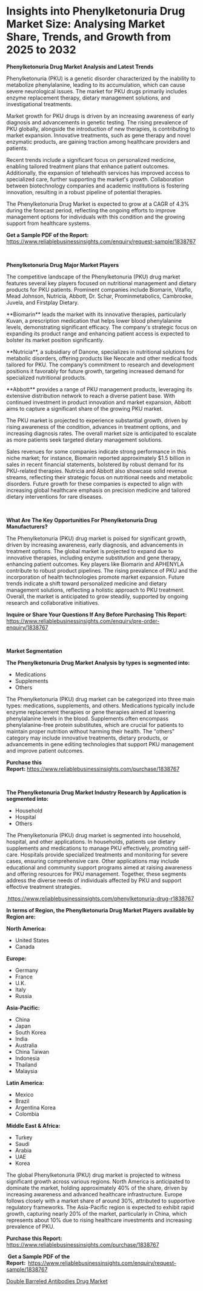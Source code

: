 <p><h1>Insights into Phenylketonuria Drug Market Size: Analysing Market Share, Trends, and Growth from 2025 to 2032</h1></p><p><strong>Phenylketonuria Drug Market Analysis and Latest Trends</strong></p>
<p><p>Phenylketonuria (PKU) is a genetic disorder characterized by the inability to metabolize phenylalanine, leading to its accumulation, which can cause severe neurological issues. The market for PKU drugs primarily includes enzyme replacement therapy, dietary management solutions, and investigational treatments.</p><p>Market growth for PKU drugs is driven by an increasing awareness of early diagnosis and advancements in genetic testing. The rising prevalence of PKU globally, alongside the introduction of new therapies, is contributing to market expansion. Innovative treatments, such as gene therapy and novel enzymatic products, are gaining traction among healthcare providers and patients. </p><p>Recent trends include a significant focus on personalized medicine, enabling tailored treatment plans that enhance patient outcomes. Additionally, the expansion of telehealth services has improved access to specialized care, further supporting the market's growth. Collaboration between biotechnology companies and academic institutions is fostering innovation, resulting in a robust pipeline of potential therapies. </p><p>The Phenylketonuria Drug Market is expected to grow at a CAGR of 4.3% during the forecast period, reflecting the ongoing efforts to improve management options for individuals with this condition and the growing support from healthcare systems.</p></p>
<p><strong>Get a Sample PDF of the Report:&nbsp;</strong> <a href="https://www.reliablebusinessinsights.com/enquiry/request-sample/1838767?utm_campaign=3039&utm_medium=2&utm_source=Github&utm_content=ia&utm_term=09032025&utm_id=phenylketonuria-drug">https://www.reliablebusinessinsights.com/enquiry/request-sample/1838767</a></p>
<p>&nbsp;</p>
<p><strong>Phenylketonuria Drug Major Market Players</strong></p>
<p><p>The competitive landscape of the Phenylketonuria (PKU) drug market features several key players focused on nutritional management and dietary products for PKU patients. Prominent companies include Biomarin, Vitaflo, Mead Johnson, Nutricia, Abbott, Dr. Schar, Prominmetabolics, Cambrooke, Juvela, and Firstplay Dietary.</p><p>**Biomarin** leads the market with its innovative therapies, particularly Kuvan, a prescription medication that helps lower blood phenylalanine levels, demonstrating significant efficacy. The company's strategic focus on expanding its product range and enhancing patient access is expected to bolster its market position significantly.</p><p>**Nutricia**, a subsidiary of Danone, specializes in nutritional solutions for metabolic disorders, offering products like Neocate and other medical foods tailored for PKU. The company’s commitment to research and development positions it favorably for future growth, targeting increased demand for specialized nutritional products.</p><p>**Abbott** provides a range of PKU management products, leveraging its extensive distribution network to reach a diverse patient base. With continued investment in product innovation and market expansion, Abbott aims to capture a significant share of the growing PKU market.</p><p>The PKU market is projected to experience substantial growth, driven by rising awareness of the condition, advances in treatment options, and increasing diagnosis rates. The overall market size is anticipated to escalate as more patients seek targeted dietary management solutions.</p><p>Sales revenues for some companies indicate strong performance in this niche market; for instance, Biomarin reported approximately $1.5 billion in sales in recent financial statements, bolstered by robust demand for its PKU-related therapies. Nutricia and Abbott also showcase solid revenue streams, reflecting their strategic focus on nutritional needs and metabolic disorders. Future growth for these companies is expected to align with increasing global healthcare emphasis on precision medicine and tailored dietary interventions for rare diseases.</p></p>
<p>&nbsp;</p>
<p><strong>What Are The Key Opportunities For Phenylketonuria Drug Manufacturers?</strong></p>
<p><p>The Phenylketonuria (PKU) drug market is poised for significant growth, driven by increasing awareness, early diagnosis, and advancements in treatment options. The global market is projected to expand due to innovative therapies, including enzyme substitution and gene therapy, enhancing patient outcomes. Key players like Biomarin and APHENYLA contribute to robust product pipelines. The rising prevalence of PKU and the incorporation of health technologies promote market expansion. Future trends indicate a shift toward personalized medicine and dietary management solutions, reflecting a holistic approach to PKU treatment. Overall, the market is anticipated to grow steadily, supported by ongoing research and collaborative initiatives.</p></p>
<p><strong>Inquire or Share Your Questions If Any Before Purchasing This Report:</strong> <a href="https://www.reliablebusinessinsights.com/enquiry/pre-order-enquiry/1838767?utm_campaign=3039&utm_medium=2&utm_source=Github&utm_content=ia&utm_term=09032025&utm_id=phenylketonuria-drug">https://www.reliablebusinessinsights.com/enquiry/pre-order-enquiry/1838767</a></p>
<p>&nbsp;</p>
<p><strong>Market Segmentation</strong></p>
<p><strong>The Phenylketonuria Drug Market Analysis by types is segmented into:</strong></p>
<p><ul><li>Medications</li><li>Supplements</li><li>Others</li></ul></p>
<p><p>The Phenylketonuria (PKU) drug market can be categorized into three main types: medications, supplements, and others. Medications typically include enzyme replacement therapies or gene therapies aimed at lowering phenylalanine levels in the blood. Supplements often encompass phenylalanine-free protein substitutes, which are crucial for patients to maintain proper nutrition without harming their health. The "others" category may include innovative treatments, dietary products, or advancements in gene editing technologies that support PKU management and improve patient outcomes.</p></p>
<p><strong>Purchase this Report:&nbsp;</strong><a href="https://www.reliablebusinessinsights.com/purchase/1838767?utm_campaign=3039&utm_medium=2&utm_source=Github&utm_content=ia&utm_term=09032025&utm_id=phenylketonuria-drug">https://www.reliablebusinessinsights.com/purchase/1838767</a></p>
<p>&nbsp;</p>
<p><strong>The Phenylketonuria Drug Market Industry Research by Application is segmented into:</strong></p>
<p><ul><li>Household</li><li>Hospital</li><li>Others</li></ul></p>
<p><p>The Phenylketonuria (PKU) drug market is segmented into household, hospital, and other applications. In households, patients use dietary supplements and medications to manage PKU effectively, promoting self-care. Hospitals provide specialized treatments and monitoring for severe cases, ensuring comprehensive care. Other applications may include educational and community support programs aimed at raising awareness and offering resources for PKU management. Together, these segments address the diverse needs of individuals affected by PKU and support effective treatment strategies.</p></p>
<p><a href="https://www.reliablebusinessinsights.com/phenylketonuria-drug-r1838767?utm_campaign=3039&utm_medium=2&utm_source=Github&utm_content=ia&utm_term=09032025&utm_id=phenylketonuria-drug">&nbsp;https://www.reliablebusinessinsights.com/phenylketonuria-drug-r1838767</a></p>
<p><strong>In terms of Region, the Phenylketonuria Drug Market Players available by Region are:</strong></p>
<p>
    <p> <strong> North America: </strong>
        <ul>
            <li>United States</li>
            <li>Canada</li>
        </ul>
        </p> 
    <p> <strong> Europe: </strong>
        <ul>
            <li>Germany</li>
            <li>France</li>
            <li>U.K.</li>
            <li>Italy</li>
            <li>Russia</li>
        </ul>
        </p> 
    <p> <strong> Asia-Pacific: </strong>
        <ul>
            <li>China</li>
            <li>Japan</li>
            <li>South Korea</li>
            <li>India</li>
            <li>Australia</li>
            <li>China Taiwan</li>
            <li>Indonesia</li>
            <li>Thailand</li>
            <li>Malaysia</li>
        </ul>
        </p> 
    <p> <strong> Latin America: </strong>
        <ul>
            <li>Mexico</li>
            <li>Brazil</li>
            <li>Argentina Korea</li>
            <li>Colombia</li>
        </ul>
        </p> 
    <p> <strong> Middle East & Africa: </strong>
        <ul>
            <li>Turkey</li>
            <li>Saudi</li>
            <li>Arabia</li>
            <li>UAE</li>
            <li>Korea</li>
        </ul>
    </p>
    </p>
<p><p>The global Phenylketonuria (PKU) drug market is projected to witness significant growth across various regions. North America is anticipated to dominate the market, holding approximately 40% of the share, driven by increasing awareness and advanced healthcare infrastructure. Europe follows closely with a market share of around 30%, attributed to supportive regulatory frameworks. The Asia-Pacific region is expected to exhibit rapid growth, capturing nearly 20% of the market, particularly in China, which represents about 10% due to rising healthcare investments and increasing prevalence of PKU.</p></p>
<p><strong>Purchase this Report: </strong><a href="https://www.reliablebusinessinsights.com/purchase/1838767?utm_campaign=3039&utm_medium=2&utm_source=Github&utm_content=ia&utm_term=09032025&utm_id=phenylketonuria-drug">https://www.reliablebusinessinsights.com/purchase/1838767</a></p>
<p>&nbsp;<strong>Get a Sample PDF of the Report:&nbsp;&nbsp;</strong><a href="https://www.reliablebusinessinsights.com/enquiry/request-sample/1838767?utm_campaign=3039&utm_medium=2&utm_source=Github&utm_content=ia&utm_term=09032025&utm_id=phenylketonuria-drug">https://www.reliablebusinessinsights.com/enquiry/request-sample/1838767</a></p>
<p><strong></strong></p>
<p><p><a href="https://github.com/vjorelaclliv/Market-Research-Report-List-1/blob/main/double-barreled-antibodies-drug-market.md?utm_campaign=3039&utm_medium=2&utm_source=Github&utm_content=ia&utm_term=09032025&utm_id=phenylketonuria-drug">Double Barreled Antibodies Drug Market</a></p></p>